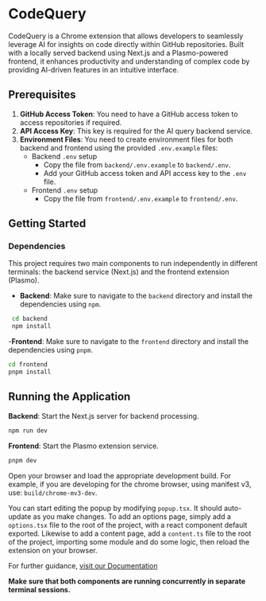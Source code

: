# CodeQuery

CodeQuery is a Chrome extension that allows developers to seamlessly leverage AI for insights on code directly within GitHub repositories. Built with a locally served backend using Next.js and a Plasmo-powered frontend, it enhances productivity and understanding of complex code by providing AI-driven features in an intuitive interface.

## Prerequisites

1. **GitHub Access Token**: You need to have a GitHub access token to access repositories if required.
2. **API Access Key**: This key is required for the AI query backend service.
3. **Environment Files**: You need to create environment files for both backend and frontend using the provided `.env.example` files:
   - Backend `.env` setup
     - Copy the file from `backend/.env.example` to `backend/.env`.
     - Add your GitHub access token and API access key to the `.env` file.
   - Frontend `.env` setup
     - Copy the file from `frontend/.env.example` to `frontend/.env`.

## Getting Started

### Dependencies

This project requires two main components to run independently in different terminals: the backend service (Next.js) and the frontend extension (Plasmo).

- **Backend**: Make sure to navigate to the `backend` directory and install the dependencies using `npm`.

```bash
 cd backend
 npm install
```

-**Frontend**: Make sure to navigate to the `frontend` directory and install the dependencies using `pnpm`.

```bash
cd frontend
pnpm install
```

## Running the Application

**Backend**: Start the Next.js server for backend processing.

```bash
npm run dev
```

**Frontend**: Start the Plasmo extension service.

```bash
pnpm dev
```

Open your browser and load the appropriate development build. For example, if you are developing for the chrome browser, using manifest v3, use: `build/chrome-mv3-dev`.

You can start editing the popup by modifying `popup.tsx`. It should auto-update as you make changes. To add an options page, simply add a `options.tsx` file to the root of the project, with a react component default exported. Likewise to add a content page, add a `content.ts` file to the root of the project, importing some module and do some logic, then reload the extension on your browser.

For further guidance, [visit our Documentation](https://docs.plasmo.com/)

**Make sure that both components are running concurrently in separate terminal sessions.**
